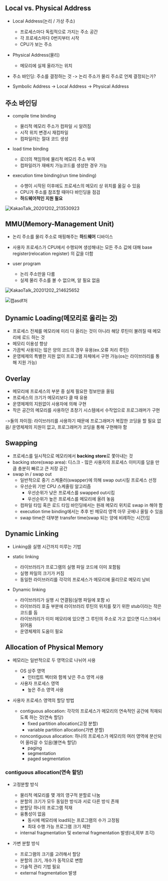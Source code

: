 ## Local vs. Physical Address

* Local Address(논리 / 가상 주소)
  - 프로세스마다 독립적으로 가지는 주소 공간
  - 각 프로세스마다 0번지부터 시작
  - CPU가 보는 주소

* Physical Address(물리)
  - 메모리에 실제 올라가는 위치
  
* 주소 바인딩: 주소를 결정하는 것 -> 논리 주소가 물리 주소로 언제 결정되는가?

* Symbolic Address -> Local Address -> Physical Address

## 주소 바인딩

* compile time binding
  - 물리적 메모리 주소가 컴파일 시 알려짐
  - 시작 위치 변경시 재컴파일
  - 컴파일러는 절대 코드 생성

* load time binding
  - 로더의 책임하에 물리적 메모리 주소 부여
  - 컴파일러가 재배치 가능코드를 생성한 경우 가능

* execution time binding(run time binding)
  - 수행이 시작된 이후에도 프로세스의 메모리 상 위치를 옮길 수 있음
  - CPU가 주소를 참조할 때마다 바인딩을 점검
  - **하드웨어적인 지원 필요**
  
![KakaoTalk_20201202_213530923](https://user-images.githubusercontent.com/23302973/100873258-5a7a0280-34e6-11eb-8db8-35865a3d9620.jpg)

## MMU(Memory-Management Unit)

* 논리 주소를 물리 주소로 매핑해주는 **하드웨어** 디바이스

* 사용자 프로세스가 CPU에서 수행되며 생성해내는 모든 주소 값에 대해 base register(relocation register) 의 값을 더함

* user program
  - 논리 주소만을 다룸
  - 실제 물리 주소를 볼 수 없으며, 알 필요 없음
  
![KakaoTalk_20201202_214625652](https://user-images.githubusercontent.com/23302973/100874411-e04a7d80-34e7-11eb-8bee-609ff16efd41.jpg)

![캡asdf처](https://user-images.githubusercontent.com/23302973/100874517-0a9c3b00-34e8-11eb-99c5-85fbb013c6a2.PNG)

## Dynamic Loading(메모리로 올리는 것)

* 프로세스 전체를 메모리에 미리 다 올리는 것이 아니라 해당 루틴이 불려질 때 메모리에 로드 하는 것
* 메모리 이용성 향상
* 가끔씩 사용되는 많은 양의 코드의 경우 유용(ex.오류 처리 루틴)
* 운영체제의 특별한 지원 없이 프로그램 자체에서 구현 가능(os는 라이브러리를 통해 지원 가능)

## Overlay

* 메모리에 프로세스의 부분 중 실제 필요한 정보만을 올림
* 프로세스의 크기가 메모리보다 클 때 유용
* 운영체제의 지원없이 사용자에 의해 구현
* 작은 공간의 메모리를 사용하던 초창기 시스템에서 수작업으로 프로그래머가 구현

->둘의 차이점: 라이브러리를 사용하기 때문에 프로그래머가 복잡한 코딩을 할 필요 없음/ 운영체제의 지원이 없고, 프로그래머가 코딩을 통해 구현해야 함 

## Swapping

* 프로세스를 일시적으로 메모리에서 **backing store**로 쫓아내는 것
* backing store(swap area): 디스크 - 많은 사용자의 프로세스 이미지를 담을 만큼 충분히 빠르고 큰 저장 공간
* swap in / swap out
  - 일반적으로 중기 스케줄러(swapper)에 의해 swap out시킬 프로세스 선정
  - 우선순위 기반 CPU 스케줄링 알고리즘
    * 우선순위가 낮은 프로세스를 swapped out시킴
    * 우선순위가 높은 프로세스를 메모리에 올려 놓음
  - 컴파일 타임 혹은 로드 타임 바인딩에서는 원래 메모리 위치로 swap in 해야 함
  - execution time binding에서는 추후 빈 메모리 영역 아무 곳에나 올릴 수 있음
  - swap time은 대부분 transfer time(swap 되는 양에 비례하는 시간)임
  
## Dynamic Linking

* Linking을 실행 시간까지 미루는 기법

* static linking
  - 라이브러리가 프로그램의 실행 파일 코드에 이미 포함됨 
  - 실행 파일의 크기가 커짐
  - 동일한 라이브러리를 각각의 프로세스가 메모리에 올리므로 메모리 낭비
  
* Dynamic linking
  - 라이브러리가 실행 시 연결됨(실행 파일에 포함 x)
  - 라이브러리 호출 부분에 라이브러리 루틴의 위치를 찾기 위한 stub이라는 작은 코드를 둠
  - 라이브러리가 이미 메모리에 있으면 그 루틴의 주소로 가고 없으면 디스크에서 읽어옴
  - 운영체제의 도움이 필요
  
## Allocation of Physical Memory

* 메모리는 일반적으로 두 영역으로 나뉘어 사용
  - OS 상주 영역
    * 인터럽트 벡터와 함께 낮은 주소 영역 사용
  - 사용자 프로세스 영역
    * 높은 주소 영역 사용

* 사용자 프로세스 영역의 할당 방법
  - contiguous allocation: 각각의 프로세스가 메모리의 연속적인 공간에 적재되도록 하는 것(연속 할당)
    * fixed partition allocation(고정 분할)
    * variable partition allocation(가변 분할)
  - noncontiguous allocation: 하나의 프로세스가 메모리의 여러 영역에 분산되어 올라갈 수 있음(불연속 할당)
    * paging
    * segmentation
    * paged segmentation
    
    
### contiguous allocation(연속 할당)

* 고정분할 방식
  - 물리적 메모리를 몇 개의 영구적 분할로 나눔
  - 분할의 크기가 모두 동일한 방식과 서로 다른 방식 존재
  - 분할당 하나의 프로그램 적재
  - 융통성이 없음
    * 동시에 메모리에 load되는 프로그램의 수가 고정됨
    * 최대 수행 가능 프로그램 크기 제한
  - internal fragmentation 및 external fragmentation 발생(내,외부 조각) 
  
* 가변 분할 방식
  - 프로그램의 크기를 고려해서 할당
  - 분할의 크기, 개수가 동적으로 변함
  - 기술적 관리 기법 필요
  - external fragmentation 발생
